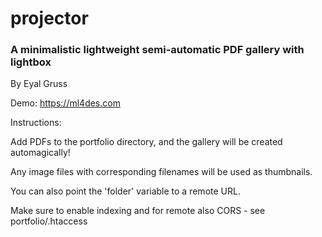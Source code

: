 # projector

### A minimalistic lightweight semi-automatic PDF gallery with lightbox</h3>

By Eyal Gruss

Demo: https://ml4des.com

Instructions:

Add PDFs to the portfolio directory, and the gallery will be created automagically!

Any image files with corresponding filenames will be used as thumbnails.

You can also point the 'folder' variable to a remote URL.

Make sure to enable indexing and for remote also CORS - see portfolio/.htaccess
